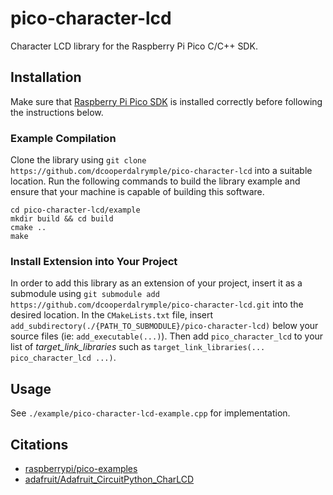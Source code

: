 # pico-character-lcd
Character LCD library for the Raspberry Pi Pico C/C++ SDK.

## Installation
Make sure that [Raspberry Pi Pico SDK](https://github.com/raspberrypi/pico-sdk) is installed correctly before following the instructions below.

### Example Compilation
Clone the library using `git clone https://github.com/dcooperdalrymple/pico-character-lcd` into a suitable location. Run the following commands to build the library example and ensure that your machine is capable of building this software.

````
cd pico-character-lcd/example
mkdir build && cd build
cmake ..
make
````

### Install Extension into Your Project
In order to add this library as an extension of your project, insert it as a submodule using `git submodule add https://github.com/dcooperdalrymple/pico-character-lcd.git` into the desired location. In the `CMakeLists.txt` file, insert `add_subdirectory(./{PATH_TO_SUBMODULE}/pico-character-lcd)` below your source files (ie: `add_executable(...)`). Then add `pico_character_lcd` to your list of _target_link_libraries_ such as `target_link_libraries(... pico_character_lcd ...)`.

## Usage
See `./example/pico-character-lcd-example.cpp` for implementation.

## Citations

* [raspberrypi/pico-examples](https://github.com/raspberrypi/pico-examples/tree/main/i2c/lcd_1602_i2c/)
* [adafruit/Adafruit_CircuitPython_CharLCD](https://github.com/adafruit/Adafruit_CircuitPython_CharLCD/)
